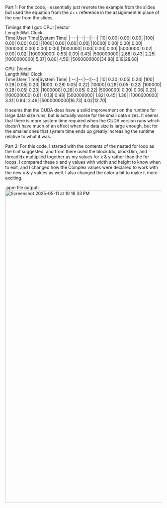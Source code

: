 
Part 1:
For the code, I essentially just rewrote the example from the slides but used the equation from the c++ reference in the assignment in place of the one from the slides. 

Timings that I got:
CPU:
|Vector<br>Length|Wall Clock<br>Time|User Time|System Time|
|:--:|--:|--:|--:|
|10| 0.00| 0.00| 0.00|
|100| 0.00| 0.00| 0.00|
|1000| 0.00| 0.00| 0.00|
|10000| 0.00| 0.00| 0.00|
|100000| 0.00| 0.00| 0.00|
|1000000| 0.00| 0.00| 0.00|
|5000000| 0.02| 0.00| 0.02|
|100000000| 0.53| 0.09| 0.43|
|500000000| 2.68| 0.43| 2.25|
|1000000000| 5.37| 0.80| 4.56|
|5000000000|34.88| 6.19|28.68|

GPU:
|Vector<br>Length|Wall Clock<br>Time|User Time|System Time|
|:--:|--:|--:|--:|
|10| 0.30| 0.05| 0.24|
|100| 0.28| 0.05| 0.23|
|1000| 0.28| 0.05| 0.22|
|10000| 0.28| 0.05| 0.22|
|100000| 0.28| 0.05| 0.23|
|1000000| 0.28| 0.05| 0.22|
|5000000| 0.30| 0.06| 0.23|
|100000000| 0.61| 0.13| 0.48|
|500000000| 1.82| 0.45| 1.36|
|1000000000| 3.31| 0.84| 2.46|
|5000000000|16.73| 4.02|12.70|

It seems that the CUDA does have a solid improvement on the runtime for large data size runs, but is actually worse for the small data sizes. It seems that there is more system time required when the CUDA version runs which doesn’t have much of an effect when the data size is large enough, but for the smaller ones that system time ends up greatly increasing the runtime relative to what it was.

Part 2:
For this code, I started with the contents of the nested for loop as the hint suggested, and from there used the block.Idx, blockDim, and threadIdx multiplied together as my values for x & y rather than the for loops. I compared these x and y values with width and height to know when to exit, and I changed how the Complex values were declared to work with the new x & y values as well. I also changed the color a bit to make it more exciting.

.ppm file output:
<img width="1005" alt="Screenshot 2025-05-11 at 10 18 33 PM" src="https://github.com/user-attachments/assets/35b3d497-087f-42b8-bf6a-24fc6f464342" />
